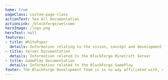```yaml
---
home: true
pageClass: custom-page-class
actionText: See All Documentation
actionLink: /blockforge/welcome
heroImage: /logo.png
heroText: null
features:
- title: WhitePaper
  details: Information relating to the vision, concept and development of the BlockForge NFT Project
- title: Server Documentation
  details: Information related to the BlockForge MineCraft Server
- title: GamePlay Documentation
  details: Information related to the BlockForge GamePlay  
footer: The BlockForge Development Team is in no way affiliated with, endorsed by, or a partner of Minecraft, Mojang, Microsoft, or any other related parties.
---
```

